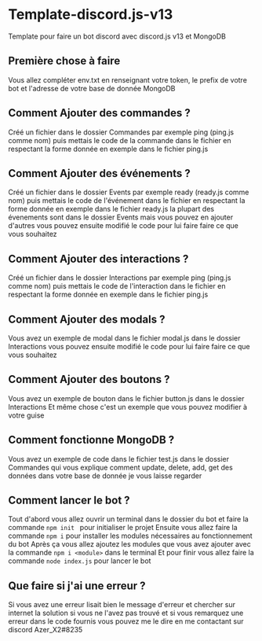 # Template-discord.js-v13
Template pour faire un bot discord avec discord.js v13 et MongoDB

## Première chose à faire 
Vous allez compléter env.txt en renseignant votre token, le prefix de votre bot et l'adresse de votre base de donnée MongoDB

## Comment Ajouter des commandes ?

Créé un fichier dans le dossier Commandes par exemple ping (ping.js comme nom)
puis mettais le code de la commande dans le fichier en respectant la forme donnée en exemple dans le fichier ping.js

## Comment Ajouter des événements ?

Créé un fichier dans le dossier Events par exemple ready (ready.js comme nom)
puis mettais le code de l'événement dans le fichier en respectant la forme donnée en exemple dans le fichier ready.js
la plupart des évenements sont dans le dossier Events mais vous pouvez en ajouter d'autres
vous pouvez ensuite modifié le code pour lui faire faire ce que vous souhaitez

## Comment Ajouter des interactions ?

Créé un fichier dans le dossier Interactions par exemple ping (ping.js comme nom)
puis mettais le code de l'interaction dans le fichier en respectant la forme donnée en exemple dans le fichier ping.js

## Comment Ajouter des modals ?

Vous avez un exemple de modal dans le fichier modal.js dans le dossier Interactions
vous pouvez ensuite modifié le code pour lui faire faire ce que vous souhaitez

## Comment Ajouter des boutons ?

Vous avez un exemple de bouton dans le fichier button.js dans le dossier Interactions
Et même chose c'est un exemple que vous pouvez modifier à votre guise

## Comment fonctionne MongoDB ?

Vous avez un exemple de code dans le fichier test.js dans le dossier Commandes
qui vous explique comment update, delete, add, get des données dans votre base de donnée
je vous laisse regarder

## Comment lancer le bot ?
Tout d'abord vous allez ouvrir un terminal dans le dossier du bot et faire la commande `npm init ` pour initialiser le projet
Ensuite vous allez faire la commande `npm i` pour installer les modules nécessaires au fonctionnement du bot
Après ça vous allez ajoutez les modules que vous avez ajouter avec la commande `npm i <module>` dans le terminal
Et pour finir vous allez faire la commande `node index.js` pour lancer le bot

## Que faire si j'ai une erreur ?

Si vous avez une erreur lisait bien le message d'erreur et chercher sur internet la solution si vous ne l'avez pas trouvé
et si vous remarquez une erreur dans le code fournis vous pouvez me le dire en me contactant sur discord Azer_X2#8235



